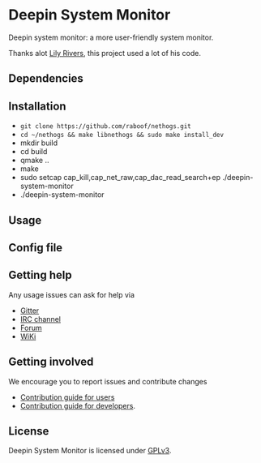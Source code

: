 # Deepin System Monitor

Deepin system monitor: a more user-friendly system monitor.

Thanks alot [Lily Rivers](https://github.com/VioletDarkKitty/system-monitor), this project used a lot of his code.

## Dependencies

## Installation

* `git clone https://github.com/raboof/nethogs.git`
* `cd ~/nethogs && make libnethogs && sudo make install_dev`
* mkdir build
* cd build
* qmake ..
* make
* sudo setcap cap_kill,cap_net_raw,cap_dac_read_search+ep ./deepin-system-monitor
* ./deepin-system-monitor

## Usage

## Config file

## Getting help

Any usage issues can ask for help via

* [Gitter](https://gitter.im/orgs/linuxdeepin/rooms)
* [IRC channel](https://webchat.freenode.net/?channels=deepin)
* [Forum](https://bbs.deepin.org)
* [WiKi](http://wiki.deepin.org/)

## Getting involved

We encourage you to report issues and contribute changes

* [Contribution guide for users](http://wiki.deepin.org/index.php?title=Contribution_Guidelines_for_Users)
* [Contribution guide for developers](http://wiki.deepin.org/index.php?title=Contribution_Guidelines_for_Developers).

## License

Deepin System Monitor is licensed under [GPLv3](LICENSE).
